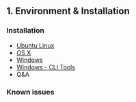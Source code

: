 ## 1. Environment & Installation

### Installation

- [Ubuntu Linux](/developers/1_installation/build_ubuntu.md#building-on-ubuntu)
- [OS X](/developers/1_installation/build_osx.md#building-on-os-x)
- [Windows](/developers/1_installation/build_windows.md#building-on-windows)
- [Windows - CLI Tools](/developers/1_installation/windows_cli_tool.md#contents)
- Q&A

### Known issues

